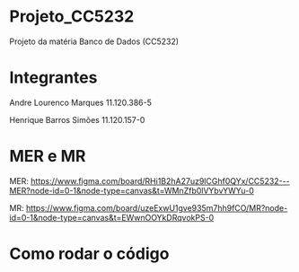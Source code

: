 # Projeto_CC5232
Projeto da matéria Banco de Dados (CC5232)


# Integrantes 
Andre Lourenco Marques 11.120.386-5

Henrique Barros Simões 11.120.157-0


# MER e MR
MER: https://www.figma.com/board/RHi1B2hA27uz9lCGhf0QYx/CC5232---MER?node-id=0-1&node-type=canvas&t=WMnZfb0lVYbvYWYu-0

MR: https://www.figma.com/board/uzeExwU1gve935m7hh9fCO/MR?node-id=0-1&node-type=canvas&t=EWwnOOYkDRqvokPS-0

# Como rodar o código 
